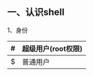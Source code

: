 ## 一、认识shell

 1、身份

| #    | 超级用户(root权限) |
| ---- | ------------------ |
| $    | 普通用户           |

